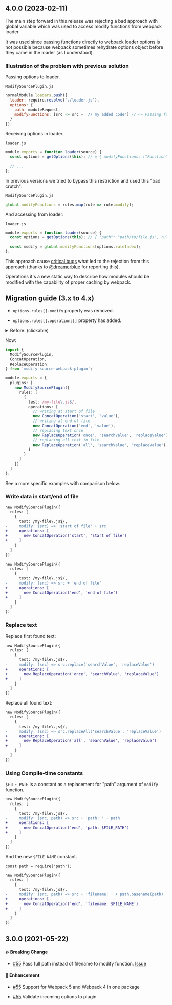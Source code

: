 ## 4.0.0 (2023-02-11)

The main step forward in this release was rejecting a bad approach with global variable which was used to access modify functions from webpack loader.

It was used since passing functions directly to webpack loader options is not possible because webpack sometimes rehydrate options object before they came in the loader (as I understood).

### Illustration of the problem with previous solution

Passing options to loader.

`ModifySourcePlugin.js`

```js
normalModule.loaders.push({
  loader: require.resolve('./loader.js'),
  options: {
    path: moduleRequest,
    modifyFunctions: [src => src + '// my added code'] // <= Passing function here.
  }
});
```

Receiving options in loader.

`loader.js`

```js
module.exports = function loader(source) {
  const options = getOptions(this); // = { modifyFunctions: ["Function"] } <= Problem here: function received as string after rehydration.

  // ...
};
```

In previous versions we tried to bypass this restriction and used this "bad crutch":

`ModifySourcePlugin.js`

```js
global.modifyFunctions = rules.map(rule => rule.modify);
```

And accessing from loader:

`loader.js`

```js
module.exports = function loader(source) {
  const options = getOptions(this); // { "path": "path/to/file.js", ruleIndex: 0 }

  const modify = global.modifyFunctions[options.ruleIndex];
};
```

This approach cause [critical bugs](https://github.com/artemirq/modify-source-webpack-plugin/issues/59) what led to the rejection from this approach (thanks to [@dreamerblue](https://github.com/dreamerblue) for reporting this).

Operations it's a new static way to describe how modules should be modified with the capability of proper caching by webpack.

## Migration guide (3.x to 4.x)

- `options.rules[].modify` property was removed.

- `options.rules[].operations[]` property has added.

<details>
  <summary>Before: (clickable)</summary>

```ts
import { ModifySourcePlugin } from 'modify-source-webpack-plugin';

module.exports = {
  plugins: [
    new ModifySourcePlugin({
      rules: [
        {
          test: /my-file\.js$/,
          modify: (src, path) => {
            let newSrc = src;

            // writing at start of file
            newSrc = 'value' + newSrc;
            // writing at end of file
            newSrc += 'value';
            // replacing text once
            newSrc = newSrc.replace('searchValue', 'replaceValue');
            // replacing all text in file
            newSrc = newSrc.replaceAll('searchValue', 'replaceValue');

            // ...

            return newSrc;
          }
        }
      ]
    })
  ]
};
```

</details>

Now:

```ts
import {
  ModifySourcePlugin,
  ConcatOperation,
  ReplaceOperation
} from 'modify-source-webpack-plugin';

module.exports = {
  plugins: [
    new ModifySourcePlugin({
      rules: [
        {
          test: /my-file\.js$/,
          operations: [
            // writing at start of file
            new ConcatOperation('start', 'value'),
            // writing at end of file
            new ConcatOperation('end', 'value'),
            // replacing text once
            new ReplaceOperation('once', 'searchValue', 'replaceValue'),
            // replacing all text in file
            new ReplaceOperation('all', 'searchValue', 'replaceValue')
          ]
        }
      ]
    })
  ]
};
```

See a more specific examples with comparison below.

### Write data in start/end of file

```diff
new ModifySourcePlugin({
  rules: [
    {
      test: /my-file\.js$/,
-     modify: (src) => 'start of file' + src
+     operations: [
+       new ConcatOperation('start', 'start of file')
+     ]
    }
  ]
})
```

```diff
new ModifySourcePlugin({
  rules: [
    {
      test: /my-file\.js$/,
-     modify: (src) => src + 'end of file'
+     operations: [
+       new ConcatOperation('end', 'end of file')
+     ]
    }
  ]
})
```

### Replace text

Replace first found text:

```diff
new ModifySourcePlugin({
  rules: [
    {
      test: /my-file\.js$/,
-     modify: (src) => src.replace('searchValue', 'replaceValue')
+     operations: [
+       new ReplaceOperation('once', 'searchValue', 'replaceValue')
+     ]
    }
  ]
})
```

Replace all found text:

```diff
new ModifySourcePlugin({
  rules: [
    {
      test: /my-file\.js$/,
-     modify: (src) => src.replaceAll('searchValue', 'replaceValue')
+     operations: [
+       new ReplaceOperation('all', 'searchValue', 'replaceValue')
+     ]
    }
  ]
})
```

### Using Compile-time constants

`$FILE_PATH` is a constant as a replacement for "path" argument of `modify` function.

```diff
new ModifySourcePlugin({
  rules: [
    {
      test: /my-file\.js$/,
-     modify: (src, path) => src + 'path: ' + path
+     operations: [
+       new ConcatOperation('end', 'path: $FILE_PATH')
+     ]
    }
  ]
})
```

And the new `$FILE_NAME` constant.

```diff
const path = require('path');

new ModifySourcePlugin({
  rules: [
    {
      test: /my-file\.js$/,
-     modify: (src, path) => src + 'filename: ' + path.basename(path)
+     operations: [
+       new ConcatOperation('end', 'filename: $FILE_NAME')
+     ]
    }
  ]
})
```

## 3.0.0 (2021-05-22)

#### :boom: Breaking Change

- [#55](https://github.com/artemirq/modify-source-webpack-plugin/pull/55) Pass full path instead of filename to modify function. [Issue](https://github.com/artemirq/modify-source-webpack-plugin/issues/53)

#### :nail_care: Enhancement

- [#55](https://github.com/artemirq/modify-source-webpack-plugin/pull/55) Support for Webpack 5 and Webpack 4 in one package

- [#55](https://github.com/artemirq/modify-source-webpack-plugin/pull/55) Validate incoming options to plugin

